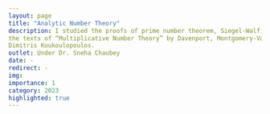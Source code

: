 ```yaml
---
layout: page
title: "Analytic Number Theory"
description: I studied the proofs of prime number theorem, Siegel‐Walfisz theorem, and Bombieri‐Vinogradov theorem. I mainly followed
the texts of “Multiplicative Number Theory” by Davenport, Montgomery‐Vaughan and “The Distribution of Prime Numbers” by
Dimitris Koukoulopoulos.
outlet: Under Dr. Sneha Chaubey
date: -
redirect: -
img:  
importance: 1
category: 2023
highlighted: true
---
```

